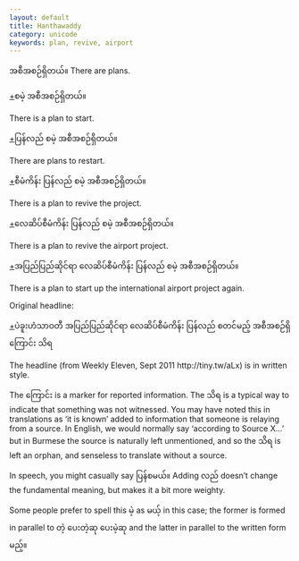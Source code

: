 ```yaml
---
layout: default
title: Hanthawaddy
category: unicode
keywords: plan, revive, airport
---
```


<p><span class='mm3'>အစီအစဉ်ရှိတယ်။</span>      There are plans.</p>
<p class="hide-trigger"><a href='#'>+</a><span class='mm3'>စမဲ့ အစီအစဉ်ရှိတယ်။</span></p>
<p class='hide-this'>There is a plan to start.</p>

<p class="hide-trigger"><a href='#'>+</a><span class='mm3'>ပြန်လည် စမဲ့ အစီအစဉ်ရှိတယ်။</span></p>
<p class='hide-this'>There are plans to restart.</p>

<p class="hide-trigger"><a href='#'>+</a><span class='mm3'>စီမံကိန်း ပြန်လည် စမဲ့ အစီအစဉ်ရှိတယ်။</span></p>
<p class='hide-this'>There is a plan to revive the project.</p>

<p class="hide-trigger"><a href='#'>+</a><span class='mm3'>လေဆိပ်စီမံကိန်း ပြန်လည် စမဲ့ အစီအစဉ်ရှိတယ်။</span></p>
<p class='hide-this'>There is a plan to revive the airport project.</p>

<p class="hide-trigger"><a href='#'>+</a><span class='mm3'>အပြည်ပြည်ဆိုင်ရာ လေဆိပ်စီမံကိန်း ပြန်လည် စမဲ့ အစီအစဉ်ရှိတယ်။</span></p>
<p class='hide-this'>There is a plan to start up the international airport project again.</p>

<p>Original headline:</p>
<p class="hide-trigger"><a href='#'>+</a><span class='mm3'>ပဲခူးဟံသာဝတီ အပြည်ပြည်ဆိုင်ရာ လေဆိပ်စီမံကိန်း ပြန်လည် စတင်မည့် အစီအစဉ်ရှိကြောင်း သိရ</span> </p>
<p class='hide-this'>The headline (from Weekly Eleven, Sept 2011 http://tiny.tw/aLx) is in written style.</p>

<p>The <span class='mm3'>ကြောင်း</span> is a marker for reported information. The <span class='mm3'>သိရ</span> is a typical way to indicate that something was not witnessed. You may have noted this in translations as ‘it is known’ added to information that someone is relaying from a source. In English, we would normally say ‘according to Source X...’ but in Burmese the source is naturally left unmentioned, and so the <span class='mm3'>သိရ</span> is left an orphan, and senseless to translate without a source. </p>
<p>In speech, you might casually say <span class='mm3'>ပြန်စမယ်။</span> Adding <span class='mm3'>လည်</span> doesn’t change the fundamental meaning, but makes it a bit more weighty. </p>
<p>Some people prefer to spell this <span class='mm3'>မဲ့</span> as <span class='mm3'>မယ့်</span> in this case; the former is formed in parallel to <span class='mm3'>တဲ့ ပေးတဲ့ဆု ပေးမဲ့ဆု</span> and the latter in parallel to the written form <span class='mm3'>မည့်။</span></p>
